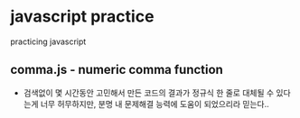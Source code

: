 # javascript practice

practicing javascript

## comma.js - numeric comma function

- 검색없이 몇 시간동안 고민해서 만든 코드의 결과가 정규식 한 줄로 대체될 수 있다는게 너무 허무하지만, 분명 내 문제해결 능력에 도움이 되었으리라 믿는다..
